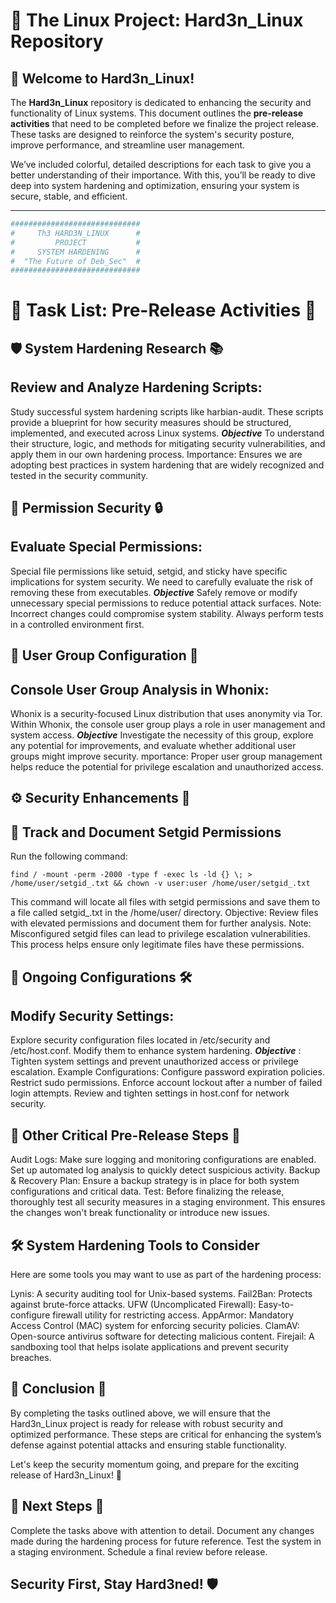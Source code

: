 # 🐧 **The Linux Project**: Hard3n_Linux Repository

## 🚀 Welcome to Hard3n_Linux! 

The **Hard3n_Linux** repository is dedicated to enhancing the security and functionality of Linux systems. This document outlines the **pre-release activities** that need to be completed before we finalize the project release. These tasks are designed to reinforce the system's security posture, improve performance, and streamline user management.

We’ve included colorful, detailed descriptions for each task to give you a better understanding of their importance. With this, you’ll be ready to dive deep into system hardening and optimization, ensuring your system is secure, stable, and efficient.

---

```bash
#############################
#     Th3 HARD3N_LINUX      #
#         PROJECT           #
#     SYSTEM HARDENING      #
#  "The Future of Deb_Sec"  #
#############################
```
# 📜 Task List: Pre-Release Activities 📜
## 🛡 System Hardening Research 📚

## Review and Analyze Hardening Scripts:
Study successful system hardening scripts like harbian-audit. These scripts provide a blueprint for how security measures should be structured, implemented, and executed across Linux systems.
***Objective*** To understand their structure, logic, and methods for mitigating security vulnerabilities, and apply them in our own hardening process.
Importance: Ensures we are adopting best practices in system hardening that are widely recognized and tested in the security community.

## 🔑 Permission Security 🔒

## Evaluate Special Permissions:
Special file permissions like setuid, setgid, and sticky have specific implications for system security. We need to carefully evaluate the risk of removing these from executables.
***Objective***  Safely remove or modify unnecessary special permissions to reduce potential attack surfaces.
Note: Incorrect changes could compromise system stability. Always perform tests in a controlled environment first.

## 👥 User Group Configuration 👤

## Console User Group Analysis in Whonix:
Whonix is a security-focused Linux distribution that uses anonymity via Tor. Within Whonix, the console user group plays a role in user management and system access.
***Objective*** Investigate the necessity of this group, explore any potential for improvements, and evaluate whether additional user groups might improve security.
mportance: Proper user group management helps reduce the potential for privilege escalation and unauthorized access.
		
## ⚙️ Security Enhancements 🔐
## 📄 Track and Document Setgid Permissions

Run the following command:

```
find / -mount -perm -2000 -type f -exec ls -ld {} \; > /home/user/setgid_.txt && chown -v user:user /home/user/setgid_.txt
```

This command will locate all files with setgid permissions and save them to a file called setgid_.txt in the /home/user/ directory.
Objective: Review files with elevated permissions and document them for further analysis.
Note: Misconfigured setgid files can lead to privilege escalation vulnerabilities. This process helps ensure only legitimate files have these permissions.

## 🔧 Ongoing Configurations 🛠️

## Modify Security Settings:
Explore security configuration files located in /etc/security and /etc/host.conf. Modify them to enhance system hardening.
***Objective*** : Tighten system settings and prevent unauthorized access or privilege escalation.
Example Configurations:
Configure password expiration policies.
Restrict sudo permissions.
Enforce account lockout after a number of failed login attempts.
Review and tighten settings in host.conf for network security.

## 🚨 Other Critical Pre-Release Steps 🚨

Audit Logs: Make sure logging and monitoring configurations are enabled. Set up automated log analysis to quickly detect suspicious activity.
Backup & Recovery Plan: Ensure a backup strategy is in place for both system configurations and critical data.
Test: Before finalizing the release, thoroughly test all security measures in a staging environment. This ensures the changes won't break functionality or introduce new issues.

## 🛠️ System Hardening Tools to Consider

Here are some tools you may want to use as part of the hardening process:

Lynis: A security auditing tool for Unix-based systems.
Fail2Ban: Protects against brute-force attacks.
UFW (Uncomplicated Firewall): Easy-to-configure firewall utility for restricting access.
AppArmor: Mandatory Access Control (MAC) system for enforcing security policies.
ClamAV: Open-source antivirus software for detecting malicious content.
Firejail: A sandboxing tool that helps isolate applications and prevent security breaches.

## 🎉 Conclusion 🎉

By completing the tasks outlined above, we will ensure that the Hard3n_Linux project is ready for release with robust security and optimized performance. These steps are critical for enhancing the system’s defense against potential attacks and ensuring stable functionality.

Let's keep the security momentum going, and prepare for the exciting release of Hard3n_Linux! 🚀

## 📅 Next Steps 📅

Complete the tasks above with attention to detail.
Document any changes made during the hardening process for future reference.
Test the system in a staging environment.
Schedule a final review before release.

## Security First, Stay Hard3ned! 🛡️